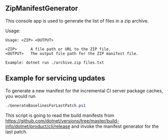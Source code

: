 ZipManifestGenerator
---------

This console app is used to generate the list of files in a zip archive.

Usage:
```
Usage: <ZIP> <OUTPUT>

<ZIP>      A file path or URL to the ZIP file.
<OUTPUT>   The output file path for the ZIP manifest file.

Example: dotnet run ./archive.zip files.txt
```

## Example for servicing updates

To generate a new manifest for the incremental CI server package caches, you would run

```ps1
./GenerateBaselinesForLastPatch.ps1
```

This script is going to read the build manifests from https://github.com/dotnet/versions/tree/master/build-info/dotnet/product/cli/release and
invoke the manifest generator for the last patch.
